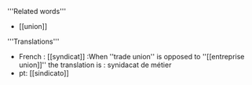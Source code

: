 '''Related words'''

* [[union]]

'''Translations'''

* French : [[syndicat]]
:When ''trade union'' is opposed to ''[[entreprise union]]'' the translation is : synidacat de métier
* pt: [[sindicato]]